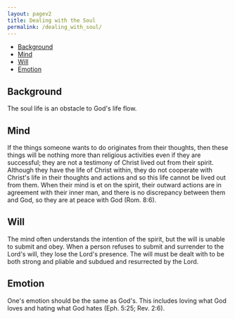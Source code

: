 ```yaml
---
layout: pagev2
title: Dealing with the Soul
permalink: /dealing_with_soul/
---
```

- [Background](#background)
- [Mind](#mind)
- [Will](#will)
- [Emotion](#emotion)

## Background

The soul life is an obstacle to God's life flow.

## Mind

If the things someone wants to do originates from their thoughts, then these things will be nothing more than religious activities even if they are successful; they are not a testimony of Christ lived out from their spirit. Although they have the life of Christ within, they do not cooperate with Christ's life in their thoughts and actions and so this life cannot be lived out from them. When their mind is et on the spirit, their outward actions are in agreement with their inner man, and there is no discrepancy between them and God, so they are at peace with God (Rom. 8:6).

## Will

The mind often understands the intention of the spirit, but the will is unable to submit and obey. When a person refuses to submit and surrender to the Lord's will, they lose the Lord's presence. The will must be dealt with to be both strong and pliable and subdued and resurrected by the Lord. 

## Emotion

One's emotion should be the same as God's. This includes loving what God loves and hating what God hates (Eph. 5:25; Rev. 2:6).
